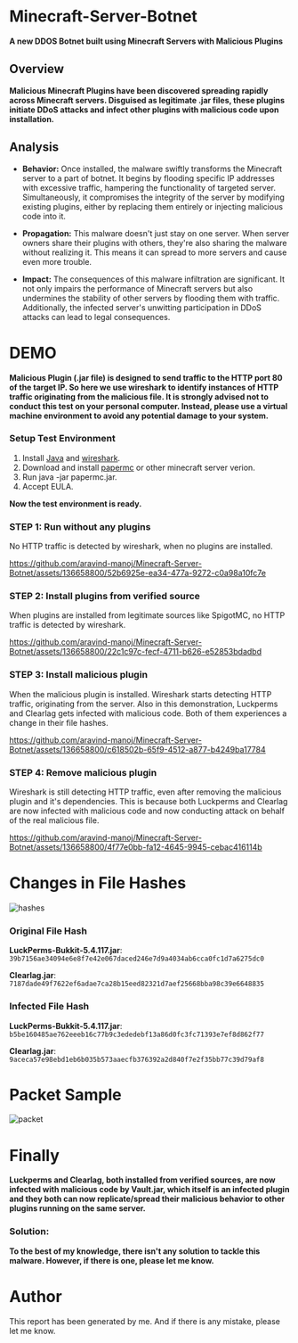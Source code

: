 # Minecraft-Server-Botnet

**A new DDOS Botnet built using Minecraft Servers with Malicious Plugins**

## Overview

**Malicious Minecraft Plugins have been discovered spreading rapidly across Minecraft servers. Disguised as legitimate .jar files, these plugins initiate DDoS attacks and infect other plugins with malicious code upon installation.**

## Analysis

- **Behavior:** Once installed, the malware swiftly transforms the Minecraft server to a part of botnet. It begins by flooding specific IP addresses with excessive traffic, hampering the functionality of targeted server. Simultaneously, it compromises the integrity of the server by modifying existing plugins, either by replacing them entirely or injecting malicious code into it.

- **Propagation:** This malware doesn't just stay on one server. When server owners share their plugins with others, they're also sharing the malware without realizing it. This means it can spread to more servers and cause even more trouble.

- **Impact:** The consequences of this malware infiltration are significant. It not only impairs the performance of Minecraft servers but also undermines the stability of other servers by flooding them with traffic. Additionally, the infected server's unwitting participation in DDoS attacks can lead to legal consequences.

# DEMO

**Malicious Plugin (.jar file) is designed to send traffic to the HTTP port 80 of the target IP. So here we use wireshark to identify instances of HTTP traffic originating from the malicious file. It is strongly advised not to conduct this test on your personal computer. Instead, please use a virtual machine environment to avoid any potential damage to your system.**

### Setup Test Environment

1) Install [Java](https://docs.papermc.io/paper/getting-started) and [wireshark](https://www.wireshark.org/download.html).
2) Download and install [papermc](https://papermc.io/downloads/paper) or other minecraft server verion.
3) Run java -jar papermc.jar.
4) Accept EULA.

**Now the test environment is ready.**

### STEP 1: Run without any plugins

No HTTP traffic is detected by wireshark, when no plugins are installed. 

https://github.com/aravind-manoj/Minecraft-Server-Botnet/assets/136658800/52b6925e-ea34-477a-9272-c0a98a10fc7e

### STEP 2: Install plugins from verified source

When plugins are installed from legitimate sources like SpigotMC, no HTTP traffic is detected by wireshark.

https://github.com/aravind-manoj/Minecraft-Server-Botnet/assets/136658800/22c1c97c-fecf-4711-b626-e52853bdadbd

### STEP 3: Install malicious plugin

When the malicious plugin is installed. Wireshark starts detecting HTTP traffic, originating from the server. Also in this demonstration, Luckperms and Clearlag gets infected with malicious code. Both of them experiences a change in their file hashes.

https://github.com/aravind-manoj/Minecraft-Server-Botnet/assets/136658800/c618502b-65f9-4512-a877-b4249ba17784

### STEP 4: Remove malicious plugin

Wireshark is still detecting HTTP traffic, even after removing the malicious plugin and it's dependencies. This is because both Luckperms and Clearlag are now infected with malicious code and now conducting attack on behalf of the real malicious file.

https://github.com/aravind-manoj/Minecraft-Server-Botnet/assets/136658800/4f77e0bb-fa12-4645-9945-cebac416114b

# Changes in File Hashes

![hashes](https://github.com/aravind-manoj/Minecraft-Server-Botnet/assets/136658800/20aef5f5-3a18-40f2-ab54-e1d487d415fe)

### Original File Hash

**LuckPerms-Bukkit-5.4.117.jar**: `39b7156ae34094e6e8f7e42e067daced246e7d9a4034ab6cca0fc1d7a6275dc0`

**Clearlag.jar**: `7187dade49f7622ef6adae7ca28b15eed82321d7aef25668bba98c39e6648835`

### Infected File Hash

**LuckPerms-Bukkit-5.4.117.jar**: `b5be160485ae762eeeb16c77b9c3ededebf13a86d0fc3fc71393e7ef8d862f77`

**Clearlag.jar**: `9aceca57e98ebd1eb6b035b573aaecfb376392a2d840f7e2f35bb77c39d79af8`

# Packet Sample

![packet](https://github.com/aravind-manoj/Minecraft-Server-Botnet/assets/136658800/a90b1976-19cf-40a4-b14a-83b763cc3f44)

# Finally

**Luckperms and Clearlag, both installed from verified sources, are now infected with malicious code by Vault.jar, which itself is an infected plugin and they both can now replicate/spread their malicious behavior to other plugins running on the same server.**

### Solution:

**To the best of my knowledge, there isn't any solution to tackle this malware. However, if there is one, please let me know.**

# Author

This report has been generated by me. And if there is any mistake, please let me know.
